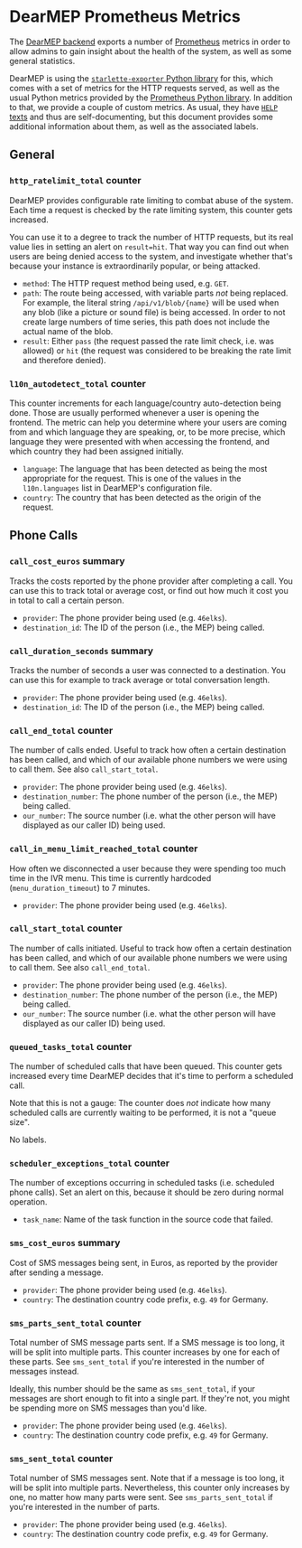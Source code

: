 <!--
SPDX-FileCopyrightText: © 2024 Tim Weber

SPDX-License-Identifier: AGPL-3.0-or-later
-->

# DearMEP Prometheus Metrics

The [DearMEP backend](../server) exports a number of [Prometheus](https://prometheus.io/) metrics in order to allow admins to gain insight about the health of the system, as well as some general statistics.

DearMEP is using the [`starlette-exporter` Python library](https://pypi.org/project/starlette-exporter/) for this, which comes with a set of metrics for the HTTP requests served, as well as the usual Python metrics provided by the [Prometheus Python library](https://prometheus.github.io/client_python/).
In addition to that, we provide a couple of custom metrics.
As usual, they have [`HELP` texts](https://prometheus.io/docs/instrumenting/exposition_formats/#comments-help-text-and-type-information) and thus are self-documenting, but this document provides some additional information about them, as well as the associated labels.



## General

### `http_ratelimit_total` counter

DearMEP provides configurable rate limiting to combat abuse of the system.
Each time a request is checked by the rate limiting system, this counter gets increased.

You can use it to a degree to track the number of HTTP requests, but its real value lies in setting an alert on `result=hit`.
That way you can find out when users are being denied access to the system, and investigate whether that's because your instance is extraordinarily popular, or being attacked.

* `method`: The HTTP request method being used, e.g. `GET`.
* `path`: The route being accessed, with variable parts _not_ being replaced. For example, the literal string `/api/v1/blob/{name}` will be used when any blob (like a picture or sound file) is being accessed. In order to not create large numbers of time series, this path does not include the actual name of the blob.
* `result`: Either `pass` (the request passed the rate limit check, i.e. was allowed) or `hit` (the request was considered to be breaking the rate limit and therefore denied).

### `l10n_autodetect_total` counter

This counter increments for each language/country auto-detection being done.
Those are usually performed whenever a user is opening the frontend.
The metric can help you determine where your users are coming from and which language they are speaking, or, to be more precise, which language they were presented with when accessing the frontend, and which country they had been assigned initially.

* `language`: The language that has been detected as being the most appropriate for the request. This is one of the values in the `l10n.languages` list in DearMEP's configuration file.
* `country`: The country that has been detected as the origin of the request.



## Phone Calls

### `call_cost_euros` summary

Tracks the costs reported by the phone provider after completing a call.
You can use this to track total or average cost, or find out how much it cost you in total to call a certain person.

* `provider`: The phone provider being used (e.g. `46elks`).
* `destination_id`: The ID of the person (i.e., the MEP) being called.

### `call_duration_seconds` summary

Tracks the number of seconds a user was connected to a destination.
You can use this for example to track average or total conversation length.

* `provider`: The phone provider being used (e.g. `46elks`).
* `destination_id`: The ID of the person (i.e., the MEP) being called.

### `call_end_total` counter

The number of calls ended.
Useful to track how often a certain destination has been called, and which of our available phone numbers we were using to call them.
See also `call_start_total`.

* `provider`: The phone provider being used (e.g. `46elks`).
* `destination_number`: The phone number of the person (i.e., the MEP) being called.
* `our_number`: The source number (i.e. what the other person will have displayed as our caller ID) being used.

### `call_in_menu_limit_reached_total` counter

How often we disconnected a user because they were spending too much time in the IVR menu.
This time is currently hardcoded (`menu_duration_timeout`) to 7 minutes.

* `provider`: The phone provider being used (e.g. `46elks`).

### `call_start_total` counter

The number of calls initiated.
Useful to track how often a certain destination has been called, and which of our available phone numbers we were using to call them.
See also `call_end_total`.

* `provider`: The phone provider being used (e.g. `46elks`).
* `destination_number`: The phone number of the person (i.e., the MEP) being called.
* `our_number`: The source number (i.e. what the other person will have displayed as our caller ID) being used.

### `queued_tasks_total` counter

The number of scheduled calls that have been queued.
This counter gets increased every time DearMEP decides that it's time to perform a scheduled call.

Note that this is not a gauge:
The counter does _not_ indicate how many scheduled calls are currently waiting to be performed, it is not a "queue size".

No labels.

### `scheduler_exceptions_total` counter

The number of exceptions occurring in scheduled tasks (i.e. scheduled phone calls).
Set an alert on this, because it should be zero during normal operation.

* `task_name`: Name of the task function in the source code that failed.

### `sms_cost_euros` summary

Cost of SMS messages being sent, in Euros, as reported by the provider after sending a message.

* `provider`: The phone provider being used (e.g. `46elks`).
* `country`: The destination country code prefix, e.g. `49` for Germany.

### `sms_parts_sent_total` counter

Total number of SMS message parts sent.
If a SMS message is too long, it will be split into multiple parts.
This counter increases by one for each of these parts.
See `sms_sent_total` if you're interested in the number of messages instead.

Ideally, this number should be the same as `sms_sent_total`, if your messages are short enough to fit into a single part.
If they're not, you might be spending more on SMS messages than you'd like.

* `provider`: The phone provider being used (e.g. `46elks`).
* `country`: The destination country code prefix, e.g. `49` for Germany.

### `sms_sent_total` counter

Total number of SMS messages sent.
Note that if a message is too long, it will be split into multiple parts.
Nevertheless, this counter only increases by one, no matter how many parts were sent.
See `sms_parts_sent_total` if you're interested in the number of parts.

* `provider`: The phone provider being used (e.g. `46elks`).
* `country`: The destination country code prefix, e.g. `49` for Germany.
